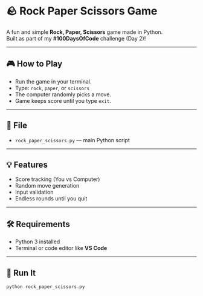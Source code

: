 # 🪨 Rock Paper Scissors Game

A fun and simple **Rock, Paper, Scissors** game made in Python.  
Built as part of my **#100DaysOfCode** challenge (Day 2)!

---

## 🎮 How to Play

- Run the game in your terminal.
- Type: `rock`, `paper`, or `scissors`
- The computer randomly picks a move.
- Game keeps score until you type `exit`.

---

## 📂 File

- `rock_paper_scissors.py` — main Python script

---

## 💡 Features

- Score tracking (You vs Computer)
- Random move generation
- Input validation
- Endless rounds until you quit

---

## 🛠️ Requirements

- Python 3 installed
- Terminal or code editor like **VS Code**

---

## 🚀 Run It

```bash
python rock_paper_scissors.py

